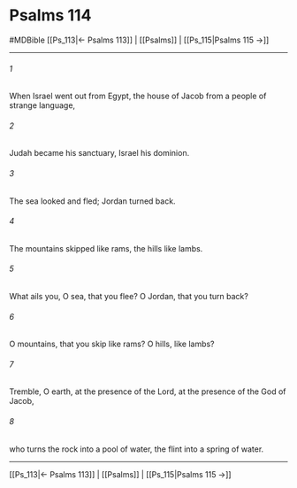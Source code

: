 # Psalms 114
#MDBible
[[Ps_113|← Psalms 113]] | [[Psalms]] | [[Ps_115|Psalms 115 →]]

***

###### 1 
When Israel went out from Egypt, the house of Jacob from a people of strange language, 

###### 2 
Judah became his sanctuary, Israel his dominion. 

###### 3 
The sea looked and fled; Jordan turned back. 

###### 4 
The mountains skipped like rams, the hills like lambs. 

###### 5 
What ails you, O sea, that you flee? O Jordan, that you turn back? 

###### 6 
O mountains, that you skip like rams? O hills, like lambs? 

###### 7 
Tremble, O earth, at the presence of the Lord, at the presence of the God of Jacob, 

###### 8 
who turns the rock into a pool of water, the flint into a spring of water. 

***

[[Ps_113|← Psalms 113]] | [[Psalms]] | [[Ps_115|Psalms 115 →]]
